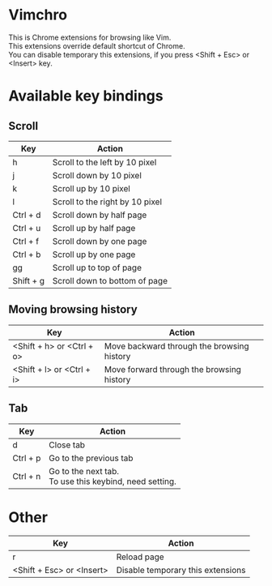 # Vimchro
This is Chrome extensions for browsing like Vim.  
This extensions override default shortcut of Chrome.  
You can disable temporary this extensions, if you press &lt;Shift + Esc&gt; or &lt;Insert&gt; key.

# Available key bindings
## Scroll
|Key|Action|
|---|---|
|h|Scroll to the left by 10 pixel|
|j|Scroll down by 10 pixel|
|k|Scroll up by 10 pixel|
|l|Scroll to the right by 10 pixel|
|Ctrl + d|Scroll down by half page|
|Ctrl + u|Scroll up by half page|
|Ctrl + f|Scroll down by one page|
|Ctrl + b|Scroll up by one page|
|gg|Scroll up to top of page|
|Shift + g|Scroll down to bottom of page|

## Moving browsing history
|Key|Action|
|---|---|
|&lt;Shift + h&gt; or &lt;Ctrl + o&gt;|Move backward through the browsing history|
|&lt;Shift + l&gt; or &lt;Ctrl + i&gt;|Move forward through the browsing history|

## Tab
|Key|Action|
|---|---|
|d|Close tab|
|Ctrl + p|Go to the previous tab|
|Ctrl + n|Go to the next tab. <br> To use this keybind, need setting.|

# Other
|Key|Action|
|---|---|
|r|Reload page|
|&lt;Shift + Esc&gt; or &lt;Insert&gt;|Disable temporary this extensions|
